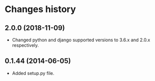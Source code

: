Changes history
===============

2.0.0   (2018-11-09)
--------------------
-   Changed python and django supported versions to 3.6.x and 2.0.x respectively.

0.1.44  (2014-06-05)
------------------
-   Added setup.py file.
